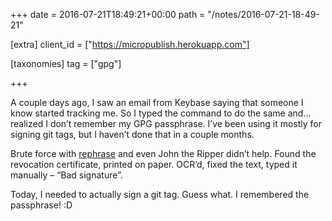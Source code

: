+++
date = 2016-07-21T18:49:21+00:00
path = "/notes/2016-07-21-18-49-21"

[extra]
client_id = ["https://micropublish.herokuapp.com"]

[taxonomies]
tag = ["gpg"]

+++

<p>A couple days ago, I saw an email from Keybase saying that someone I know started tracking me. So I typed the command to do the same and… realized I don’t remember my GPG passphrase. I’ve been using it mostly for signing git tags, but I haven’t done that in a couple months.</p>
<p>Brute force with <a href="https://roguedaemon.net/rephrase/README.html">rephrase</a> and even John the Ripper didn’t help. Found the revocation certificate, printed on paper. OCR’d, fixed the text, typed it manually – “Bad signature”.</p>
<p>Today, I needed to actually sign a git tag. Guess what. I remembered the passphrase! :D</p>
